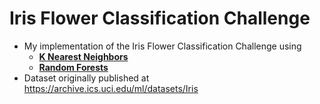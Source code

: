 # Iris Flower Classification Challenge
- My implementation of the Iris Flower Classification Challenge using   
    - **[K Nearest Neighbors](iris_knn.ipynb)**
    - **[Random Forests](iris_rfc.ipynb)**
- Dataset originally published at https://archive.ics.uci.edu/ml/datasets/Iris
